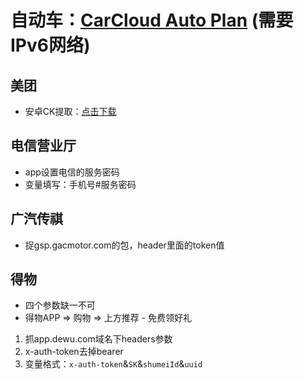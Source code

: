 # 自动车：[CarCloud Auto Plan](http://ipv6.carcloud.ml:18999/#/) (需要IPv6网络)
## 美团
- 安卓CK提取：[点击下载](http://ipv6.carcloud.ml:5244/d/oss/%E8%BD%AF%E4%BB%B6/ck-get.apk)

## 电信营业厅
- app设置电信的服务密码
- 变量填写：手机号#服务密码

## 广汽传祺
- 捉gsp.gacmotor.com的包，header里面的token值

## 得物
- 四个参数缺一不可
- 得物APP => 购物 => 上方推荐 - 免费领好礼
    
1. 抓app.dewu.com域名下headers参数
2. x-auth-token去掉bearer
3. 变量格式：`x-auth-token`&`SK`&`shumeiId`&`uuid`
